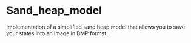 # Sand_heap_model
Implementation of a simplified sand heap model that allows you to save your states into an image in BMP format.
